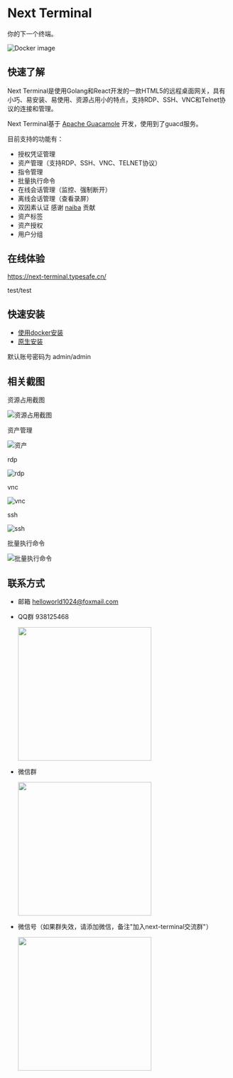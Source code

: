 # Next Terminal

你的下一个终端。

![Docker image](https://github.com/dushixiang/next-terminal/workflows/Docker%20image/badge.svg?branch=master)

## 快速了解

Next Terminal是使用Golang和React开发的一款HTML5的远程桌面网关，具有小巧、易安装、易使用、资源占用小的特点，支持RDP、SSH、VNC和Telnet协议的连接和管理。

Next Terminal基于 [Apache Guacamole](!https://guacamole.apache.org/) 开发，使用到了guacd服务。

目前支持的功能有：

- 授权凭证管理
- 资产管理（支持RDP、SSH、VNC、TELNET协议）
- 指令管理
- 批量执行命令
- 在线会话管理（监控、强制断开）
- 离线会话管理（查看录屏）
- 双因素认证 感谢 [naiba](!https://github.com/naiba) 贡献
- 资产标签
- 资产授权
- 用户分组

## 在线体验

https://next-terminal.typesafe.cn/

test/test

## 快速安装

- [使用docker安装](docs/install-docker.md)
- [原生安装](docs/install-naive.md)

默认账号密码为 admin/admin

## 相关截图

资源占用截图

![资源占用截图](./screenshot/docker_stats.png)

资产管理

![资产](./screenshot/assets.png)

rdp

![rdp](./screenshot/rdp.png)

vnc

![vnc](./screenshot/vnc.png)

ssh

![ssh](./screenshot/ssh.png)

批量执行命令

![批量执行命令](./screenshot/command.png)

## 联系方式

- 邮箱 helloworld1024@foxmail.com

- QQ群 938125468

  <img src="screenshot/qq.png" width="300"  height="auto"/>

- 微信群

  <img src="screenshot/wx1.png" width="300"  height="auto"/>

- 微信号（如果群失效，请添加微信，备注"加入next-terminal交流群"）

  <img src="screenshot/wx2.png" width="300"  height="auto"/>